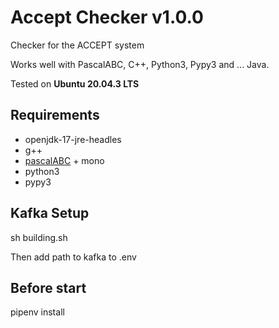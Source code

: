 # Accept Checker v1.0.0

Checker for the ACCEPT system

Works well with PascalABC, C++, Python3, Pypy3 and ... Java.

Tested on **Ubuntu 20.04.3 LTS**

## Requirements

- openjdk-17-jre-headles
- g++
- [pascalABC]('https://github.com/COOLIRON2311/pabcnetdeb') + mono
- python3
- pypy3

## Kafka Setup

sh building.sh

Then add path to kafka to .env

## Before start

pipenv install 
